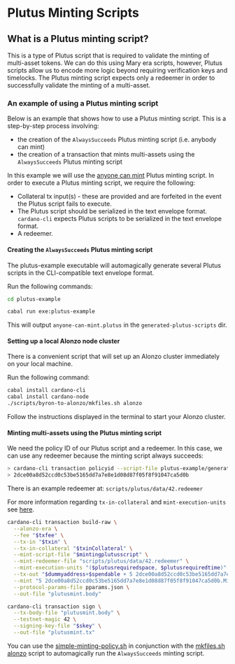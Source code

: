 # Plutus Minting Scripts

## What is a Plutus minting script?

This is a type of Plutus script that is required to validate the minting of multi-asset tokens. We can do this using Mary era scripts, however, Plutus scripts allow us to encode more logic beyond requiring verification keys and timelocks. The Plutus minting script expects only a redeemer in order to successfully validate the minting of a multi-asset.

### An example of using a Plutus minting script

Below is an example that shows how to use a Plutus minting script. This is a step-by-step
process involving:

+ the creation of the `AlwaysSucceeds` Plutus minting script (i.e. anybody can mint)
+ the creation of a transaction that mints multi-assets using the `AlwaysSucceeds` Plutus minting script

In this example we will use the [anyone can mint](../../../plutus-example/plutus-example/src/Cardano/PlutusExample/MintingScript.hs) Plutus minting script. In order to execute a Plutus minting script, we require the following:

- Collateral tx input(s) - these are provided and are forfeited in the event the Plutus script fails to execute.
- The Plutus script should be serialized in the text envelope format. `cardano-cli` expects Plutus scripts to be serialized in the text envelope format.
- A redeemer.

#### Creating the `AlwaysSucceeds` Plutus minting script

The plutus-example executable will automagically generate several Plutus scripts in the CLI-compatible text envelope format.

Run the following commands:

```bash
cd plutus-example

cabal run exe:plutus-example
```

This will output `anyone-can-mint.plutus` in the `generated-plutus-scripts` dir.

#### Setting up a local Alonzo node cluster

There is a convenient script that will set up an Alonzo cluster immediately on your local machine.

Run the following command:

```bash
cabal install cardano-cli
cabal install cardano-node
./scripts/byron-to-alonzo/mkfiles.sh alonzo
```

Follow the instructions displayed in the terminal to start your Alonzo cluster.

#### Minting multi-assets using the Plutus minting script

We need the policy ID of our Plutus script and a redeemer. In this case, we can use any redeemer because the minting script always succeeds:

```bash
> cardano-cli transaction policyid --script-file plutus-example/generated-plutus-scripts/anyone-can-mint.plutus
> 2dce00a8d52ccd0c53be5165dd7a7e8e1d08d87f05f8f91047ca5d0b
```

There is an example redeemer at: `scripts/plutus/data/42.redeemer`

For more information regarding `tx-in-collateral` and `mint-execution-units` see [here](plutus-spending-script-example.md).

```bash
cardano-cli transaction build-raw \
  --alonzo-era \
  --fee "$txfee" \
  --tx-in "$txin" \
  --tx-in-collateral "$txinCollateral" \
  --mint-script-file "$mintingplutusscript" \
  --mint-redeemer-file "scripts/plutus/data/42.redeemer" \
  --mint-execution-units "($plutusrequiredspace, $plutusrequiredtime)" \
  --tx-out "$dummyaddress+$spendable + 5 2dce00a8d52ccd0c53be5165dd7a7e8e1d08d87f05f8f91047ca5d0b.MillarCoin" \
  --mint "5 2dce00a8d52ccd0c53be5165dd7a7e8e1d08d87f05f8f91047ca5d0b.MillarCoin" \
  --protocol-params-file pparams.json \
  --out-file "plutusmint.body"

cardano-cli transaction sign \
  --tx-body-file "plutusmint.body" \
  --testnet-magic 42 \
  --signing-key-file "$skey" \
  --out-file "plutusmint.tx"
```

You can use the [simple-minting-policy.sh](../../../scripts/plutus/simple-minting-policy.sh) in conjunction with the [mkfiles.sh alonzo](../../../scripts/byron-to-alonzo/mkfiles.sh) script to automagically run the `AlwaysSucceeds` minting script.


